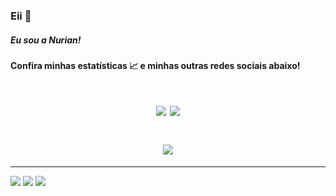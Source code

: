 ### Eii 👋
##### Eu sou a Nurian!

#### Confira minhas estatísticas 📈 e minhas outras redes sociais abaixo! 

<h1 align="center">
<img align="center" src="https://github-readme-stats.vercel.app/api?username=Nuri-an&count_private=true&theme=radical"/>
<img align="center" src="https://github-readme-stats.vercel.app/api/top-langs/?username=Nuri-an&layout=compact&theme=radical" />
 </h1>

<h1 align="center">
<img align="center" src="https://github-readme-stats.vercel.app/api/wakatime?username=nuriancoelho&v=2&layout=compact&theme=radical" />
</h1>

<hr />

[<img src="https://img.shields.io/badge/style-social-green?label=LinkedIn&color=0A66C2&logo=linkedin&logoColor=white" />](https://www.linkedin.com/in/nuriancoelho/) 
[<img src = "https://img.shields.io/badge/style-social-green?label=Instagram&logo=instagram&color=ff69b4&logoColor=white">](https://www.instagram.com/nurii.an/)
[<img src="https://img.shields.io/badge/style-social-green?label=Whatsapp%20Business&color=25D366&logo=whatsapp&logoColor=white">](https://api.whatsapp.com/send?phone=5532999627770)

